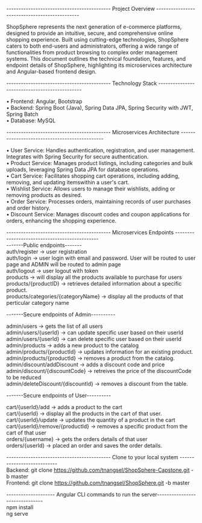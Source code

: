 ------------------------------------------- Project Overview ----------------------------------------------</br>

ShopSphere represents the next generation of e-commerce platforms, designed to provide an
intuitive, secure, and comprehensive online shopping experience. Built using cutting-edge
technologies, ShopSphere caters to both end-users and administrators, offering a wide range of
functionalities from product browsing to complex order management systems. This document outlines
the technical foundation, features, and endpoint details of ShopSphere, highlighting its microservices
architecture and Angular-based frontend design.

------------------------------------------- Technology Stack ----------------------------------------------</br>

• Frontend: Angular, Bootstrap  </br>
• Backend: Spring Boot (Java), Spring Data JPA, Spring Security with JWT, Spring Batch   </br>
• Database: MySQL    </br>

------------------------------------------- Microservices Architecture ----------------------------------------------</br>

• User Service: Handles authentication, registration, and user management. Integrates with Spring Security for secure authentication. </br>
• Product Service: Manages product listings, including categories and bulk uploads, leveraging Spring Data JPA for database operations. </br>
• Cart Service: Facilitates shopping cart operations, including adding, removing, and updating itemswithin a user's cart. </br>
• Wishlist Service: Allows users to manage their wishlists, adding or removing products as desired. </br>
• Order Service: Processes orders, maintaining records of user purchases and order history. </br>
• Discount Service: Manages discount codes and coupon applications for orders, enhancing the shopping experience. </br>

------------------------------------------- Microservices Endpoints ----------------------------------------------</br>
-------Public endpoints-------</br>
auth/register -> user registration  </br>
auth/login -> user login with email and password. User will be routed to user page and ADMIN will be routed to admin page </br>
auth/logout -> user logout with token </br>
products -> will display all the products available to purchase for users </br>
products/{productID} -> retrieves detailed information about a specific product. </br>
products/categories/{categoryName} -> display all the products of that perticular category name </br>

-------Secure endpoints of Admin----------</br>

admin/users -> gets the list of all users </br>
admin/users/{userId} -> can update specific user based on their userId </br>
admin/users/{userId} -> can delete specific user based on their userId </br>
admin/products -> adds a new product to the catalog </br>
admin/products/{productId} -> updates information for an existing product. </br>
admin/products/{productId} -> removes a product from the catalog. </br>
admin/discount/addDiscount -> adds a discount code and price </br>
admin/discount/{discountCode} -> retreives the price of the discountCode to be reduced  </br>
admin/deleteDiscount/{discountId} -> removes a discount from the table. </br>

-------Secure endpoints of User----------</br>

cart/{userId}/add -> adds a product to the cart </br>
cart/{userId} -> display all the products in the cart of that user. </br>
cart/{userId}/update -> updates the quantity of a product in the cart </br>
cart/{userId}/remove/{productId} -> removes a specific product from the cart of that user </br>
orders/{username} -> gets the orders details of that user </br>
orders/{userId} -> placed an order and saves the order details. </br>

------------------------------------------- Clone to your local system ---------------------------</br>
Backend:  git clone https://github.com/tnangsel/ShopSphere-Capstone.git -b master   </br>
Frontend:  git clone https://github.com/tnangsel/ShopSphere.git -b master

-------------------- Angular CLI commands to run the server-------------------------------</br>
npm install     </br>
ng serve
